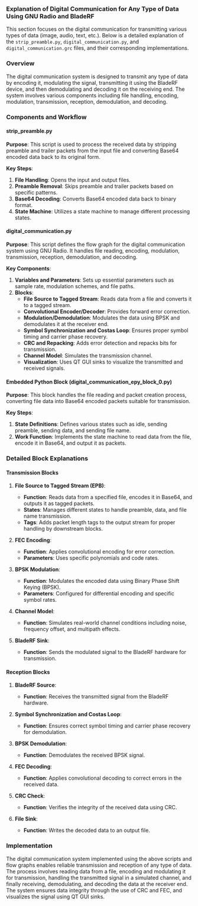 ### Explanation of Digital Communication for Any Type of Data Using GNU Radio and BladeRF

This section focuses on the digital communication for transmitting various types of data (image, audio, text, etc.). Below is a detailed explanation of the `strip_preamble.py`, `digital_communication.py`, and `digital_communication.grc` files, and their corresponding implementations.

### Overview

The digital communication system is designed to transmit any type of data by encoding it, modulating the signal, transmitting it using the BladeRF device, and then demodulating and decoding it on the receiving end. The system involves various components including file handling, encoding, modulation, transmission, reception, demodulation, and decoding.

### Components and Workflow

#### strip_preamble.py

**Purpose**: This script is used to process the received data by stripping preamble and trailer packets from the input file and converting Base64 encoded data back to its original form.

**Key Steps**:
1. **File Handling**: Opens the input and output files.
2. **Preamble Removal**: Skips preamble and trailer packets based on specific patterns.
3. **Base64 Decoding**: Converts Base64 encoded data back to binary format.
4. **State Machine**: Utilizes a state machine to manage different processing states.

#### digital_communication.py

**Purpose**: This script defines the flow graph for the digital communication system using GNU Radio. It handles file reading, encoding, modulation, transmission, reception, demodulation, and decoding.

**Key Components**:
1. **Variables and Parameters**: Sets up essential parameters such as sample rate, modulation schemes, and file paths.
2. **Blocks**:
    - **File Source to Tagged Stream**: Reads data from a file and converts it to a tagged stream.
    - **Convolutional Encoder/Decoder**: Provides forward error correction.
    - **Modulation/Demodulation**: Modulates the data using BPSK and demodulates it at the receiver end.
    - **Symbol Synchronization and Costas Loop**: Ensures proper symbol timing and carrier phase recovery.
    - **CRC and Repacking**: Adds error detection and repacks bits for transmission.
    - **Channel Model**: Simulates the transmission channel.
    - **Visualization**: Uses QT GUI sinks to visualize the transmitted and received signals.

#### Embedded Python Block (digital_communication_epy_block_0.py)

**Purpose**: This block handles the file reading and packet creation process, converting file data into Base64 encoded packets suitable for transmission.

**Key Steps**:
1. **State Definitions**: Defines various states such as idle, sending preamble, sending data, and sending file name.
2. **Work Function**: Implements the state machine to read data from the file, encode it in Base64, and output it as packets.

### Detailed Block Explanations

#### Transmission Blocks

1. **File Source to Tagged Stream (EPB)**:
   - **Function**: Reads data from a specified file, encodes it in Base64, and outputs it as tagged packets.
   - **States**: Manages different states to handle preamble, data, and file name transmission.
   - **Tags**: Adds packet length tags to the output stream for proper handling by downstream blocks.

2. **FEC Encoding**:
   - **Function**: Applies convolutional encoding for error correction.
   - **Parameters**: Uses specific polynomials and code rates.

3. **BPSK Modulation**:
   - **Function**: Modulates the encoded data using Binary Phase Shift Keying (BPSK).
   - **Parameters**: Configured for differential encoding and specific symbol rates.

4. **Channel Model**:
   - **Function**: Simulates real-world channel conditions including noise, frequency offset, and multipath effects.

5. **BladeRF Sink**:
   - **Function**: Sends the modulated signal to the BladeRF hardware for transmission.

#### Reception Blocks

1. **BladeRF Source**:
   - **Function**: Receives the transmitted signal from the BladeRF hardware.

2. **Symbol Synchronization and Costas Loop**:
   - **Function**: Ensures correct symbol timing and carrier phase recovery for demodulation.

3. **BPSK Demodulation**:
   - **Function**: Demodulates the received BPSK signal.

4. **FEC Decoding**:
   - **Function**: Applies convolutional decoding to correct errors in the received data.

5. **CRC Check**:
   - **Function**: Verifies the integrity of the received data using CRC.

6. **File Sink**:
   - **Function**: Writes the decoded data to an output file.

### Implementation

The digital communication system implemented using the above scripts and flow graphs enables reliable transmission and reception of any type of data. The process involves reading data from a file, encoding and modulating it for transmission, handling the transmitted signal in a simulated channel, and finally receiving, demodulating, and decoding the data at the receiver end. The system ensures data integrity through the use of CRC and FEC, and visualizes the signal using QT GUI sinks.

